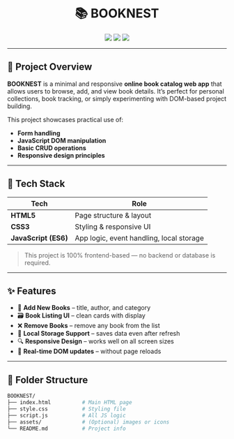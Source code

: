 <h1 align="center">📚 BOOKNEST</h1>

<p align="center">
  <img src="https://img.shields.io/github/repo-size/SamratDesai7/BOOKNEST?style=for-the-badge" />
  <img src="https://img.shields.io/github/languages/top/SamratDesai7/BOOKNEST?style=for-the-badge" />
  <img src="https://img.shields.io/github/last-commit/SamratDesai7/BOOKNEST?style=for-the-badge" />
</p>

---

## 📌 Project Overview

**BOOKNEST** is a minimal and responsive **online book catalog web app** that allows users to browse, add, and view book details. It’s perfect for personal collections, book tracking, or simply experimenting with DOM-based project building.

This project showcases practical use of:
- **Form handling**
- **JavaScript DOM manipulation**
- **Basic CRUD operations**
- **Responsive design principles**

---

## 🧰 Tech Stack

| Tech       | Role                        |
|------------|-----------------------------|
| **HTML5**  | Page structure & layout     |
| **CSS3**   | Styling & responsive UI     |
| **JavaScript (ES6)** | App logic, event handling, local storage |

> This project is 100% frontend-based — no backend or database is required.

---

## ✨ Features

- 📖 **Add New Books** – title, author, and category
- 🗃️ **Book Listing UI** – clean cards with display
- ❌ **Remove Books** – remove any book from the list
- 💾 **Local Storage Support** – saves data even after refresh
- 🔍 **Responsive Design** – works well on all screen sizes
- 🔁 **Real-time DOM updates** – without page reloads

---

## 📁 Folder Structure

```bash
BOOKNEST/
├── index.html          # Main HTML page
├── style.css           # Styling file
├── script.js           # All JS logic
├── assets/             # (Optional) images or icons
└── README.md           # Project info
